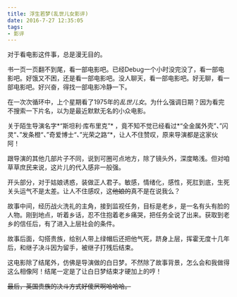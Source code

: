 ```yaml
---
title: 浮生若梦(乱世儿女影评)
date: 2016-7-27 12:35:05
tags: 
- 影评
---
```

对于看电影这件事，总是漫无目的。

书一页一页翻不到尾，看一部电影吧。已经Debug一个小时没完没了，看一部电影吧。好饿又不困，还是看一部电影吧。没人聊天，看一部电影吧。好无聊，看一部电影吧。好兴奋，得找一部电影冷静一下。

在一次次循环中，上个星期看了1975年的*乱世儿女*。为什么强调日期？因为看完不搜索一下片名，以为是最近默默无名的小众电影。

<!--more-->

关于陌生导演名字*“斯坦利·库布里克”* ，竟不知不觉已经看过*“全金属外壳”*、*”闪灵“*、*”发条橙“*、*”奇爱博士“*、*”光荣之路“*，让人不住赞叹，原来导演都是这家伙阿！

跟导演的其他几部片子不同，说到可圈可点地方，除了镜头外，深度略浅。但对咱草草庶民来说，这片儿的代入感非一般强。

开头部分，对于姑娘诱惑，装做正人君子。敏感，情绪化，感性，死肛到底，生死关头运气不是太差。让人不住感叹，这<del>他娘的</del>真不是在说我么？

故事中间，经历战火洗礼的主角，接到监视任务，目标是老乡，是一名有头有脸的人物。刚到地点，听着乡话，忍不住抱着老乡痛哭，把任务全说了出来。获取到老乡的信任后，有了进入上层社会的条件。

故事后面，勾搭贵族，给别人带上绿帽后还把他气死，跻身上层，挥霍无度十几年后，和继子决斗因为留手，被继子打残后结束。

这电影除了结尾外，仿佛是导演做的白日梦。不然除了故事背景，怎么会和我做得这么相像阿！结尾一定是了让白日梦结束才硬加上的哼！

<del>最后，英国贵族的决斗方式好傻屄啊哈哈哈。